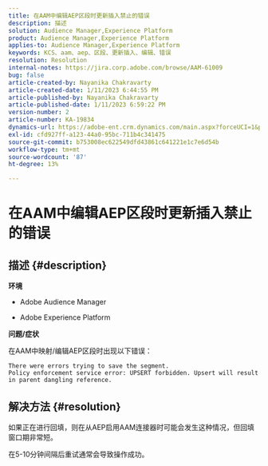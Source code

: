 ```yaml
---
title: 在AAM中编辑AEP区段时更新插入禁止的错误
description: 描述
solution: Audience Manager,Experience Platform
product: Audience Manager,Experience Platform
applies-to: Audience Manager,Experience Platform
keywords: KCS、aam、aep、区段、更新插入、编辑、错误
resolution: Resolution
internal-notes: https://jira.corp.adobe.com/browse/AAM-61009
bug: false
article-created-by: Nayanika Chakravarty
article-created-date: 1/11/2023 6:44:55 PM
article-published-by: Nayanika Chakravarty
article-published-date: 1/11/2023 6:59:22 PM
version-number: 2
article-number: KA-19834
dynamics-url: https://adobe-ent.crm.dynamics.com/main.aspx?forceUCI=1&pagetype=entityrecord&etn=knowledgearticle&id=de13e505-e091-ed11-aad1-6045bd006e5a
exl-id: cfd927ff-a123-44a0-95bc-711b4c341475
source-git-commit: b753008ec622549dfd43861c641221e1c7e6d54b
workflow-type: tm+mt
source-wordcount: '87'
ht-degree: 13%

---
```


# 在AAM中编辑AEP区段时更新插入禁止的错误

## 描述 {#description}


<b>环境</b>

- Adobe Audience Manager

- Adobe Experience Platform

<b>问题/症状</b>

在AAM中映射/编辑AEP区段时出现以下错误：


```
There were errors trying to save the segment.
Policy enforcement service error: UPSERT forbidden. Upsert will result in parent dangling reference.
```



## 解决方法 {#resolution}


如果正在进行回填，则在从AEP启用AAM连接器时可能会发生这种情况，但回填窗口期非常短。

在5-10分钟间隔后重试通常会导致操作成功。
